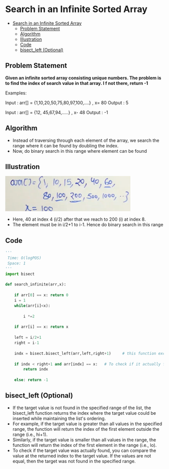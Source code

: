 # Search in an Infinite Sorted Array
- [Search in an Infinite Sorted Array](#search-in-an-infinite-sorted-array)
  - [Problem Statement](#problem-statement)
  - [Algorithm](#algorithm)
  - [Illustration](#illustration)
  - [Code](#code)
  - [bisect\_left (Optional)](#bisect_left-optional)

## Problem Statement
**Given an infinite sorted array consisting unique numbers. The problem is to find the index of search value in that array. I f not there, return -1**

Examples:

Input : arr[] = {1,10,20,50,75,80,97,100,....} , x= 80
Output : 5

Input : arr[] = {12, 45,67,94,.....} , x- 48
Output : -1

## Algorithm
- Instead of traversing through each element of the array, we search the range where it can be found by doubling the index.
- Now, do binary search in this range where element can be found

## Illustration
![](Assets/2023-02-19-11-48-56.png)
- Here, 40 at index 4 (i/2) after that we reach to 200 (i) at index 8.
- The element must be in i/2+1 to i-1. Hence do binary search in this range

## Code 
```python
'''
 Time: O(logPOS)
 Space: 1
'''
import bisect

def search_infinite(arr,x):
    
    if arr[0] == x: return 0
    i = 1
    while(arr[i]<x):
        
        i *=2
        
    if arr[i] == x: return x
    
    left = i/2+1 
    right = i-1
    
    indx = bisect.bisect_left(arr,left,right+1)     # this function excludes high value
    
    if indx < right+1 and arr[indx] == x:   # To check if it actually found the taraget
        return indx
        
    else: return -1
```

## bisect_left (Optional)
- If the target value is not found in the specified range of the list, the bisect_left function returns the index where the target value could be inserted while maintaining the list's ordering.
- For example, if the target value is greater than all values in the specified range, the function will return the index of the first element outside the range (i.e., hi+1). 
- Similarly, if the target value is smaller than all values in the range, the function will return the index of the first element in the range (i.e., lo).
- To check if the target value was actually found, you can compare the value at the returned index to the target value. If the values are not equal, then the target was not found in the specified range.
